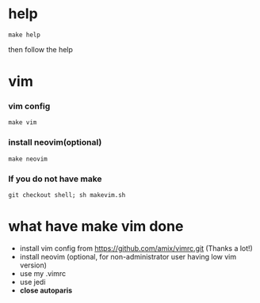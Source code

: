 # help
```
make help
```
then follow the help

# vim
### vim config
```
make vim
```

### install neovim(optional)
```
make neovim
```

### If you do not have make
```
git checkout shell; sh makevim.sh
```

# what have make vim done
- install vim config from  https://github.com/amix/vimrc.git (Thanks a lot!)
- install neovim (optional, for non-administrator user having low vim version)
- use my .vimrc
- use jedi
- **close autoparis**
